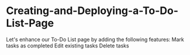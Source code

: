 # Creating-and-Deploying-a-To-Do-List-Page
Let's enhance our To-Do List page by adding the following features:  Mark tasks as completed Edit existing tasks Delete tasks
